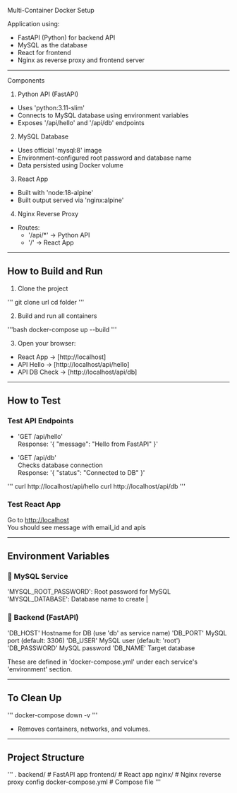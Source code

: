 
Multi-Container Docker Setup

Application using:

- FastAPI (Python) for backend API
- MySQL as the database
- React for frontend
- Nginx as reverse proxy and frontend server

---

Components

1. Python API (FastAPI)
- Uses 'python:3.11-slim'
- Connects to MySQL database using environment variables
- Exposes '/api/hello' and '/api/db' endpoints

2. MySQL Database
- Uses official 'mysql:8' image
- Environment-configured root password and database name
- Data persisted using Docker volume

3. React App
- Built with 'node:18-alpine'
- Built output served via 'nginx:alpine'

4. Nginx Reverse Proxy
- Routes:
  - '/api/*' → Python API
  - '/' → React App

---

## How to Build and Run

1. Clone the project

'''
git clone url
cd folder
'''

2. Build and run all containers

'''bash
docker-compose up --build
'''

3. Open your browser:

- React App -> [http://localhost]
- API Hello -> [http://localhost/api/hello]
- API DB Check -> [http://localhost/api/db]

---

## How to Test

### Test API Endpoints

- 'GET /api/hello'  
  Response: '{ "message": "Hello from FastAPI" }'

- 'GET /api/db'  
  Checks database connection  
  Response: '{ "status": "Connected to DB" }'

'''
curl http://localhost/api/hello
curl http://localhost/api/db
'''

### Test React App

Go to [http://localhost](http://localhost)  
You should see message with email_id and apis

---

## Environment Variables

### 🔹 MySQL Service
'MYSQL_ROOT_PASSWORD':  Root password for MySQL
'MYSQL_DATABASE':       Database name to create |

### 🔹 Backend (FastAPI)
'DB_HOST'     Hostname for DB (use 'db' as service name)
'DB_PORT'     MySQL port (default: 3306)
'DB_USER'     MySQL user (default: 'root')
'DB_PASSWORD' MySQL password
'DB_NAME'     Target database

These are defined in 'docker-compose.yml' under each service's 'environment' section.

---

## To Clean Up

'''
docker-compose down -v
'''

- Removes containers, networks, and volumes.

---

## Project Structure

'''
.
  backend/            # FastAPI app
  frontend/           # React app
  nginx/              # Nginx reverse proxy config
  docker-compose.yml  # Compose file
'''

